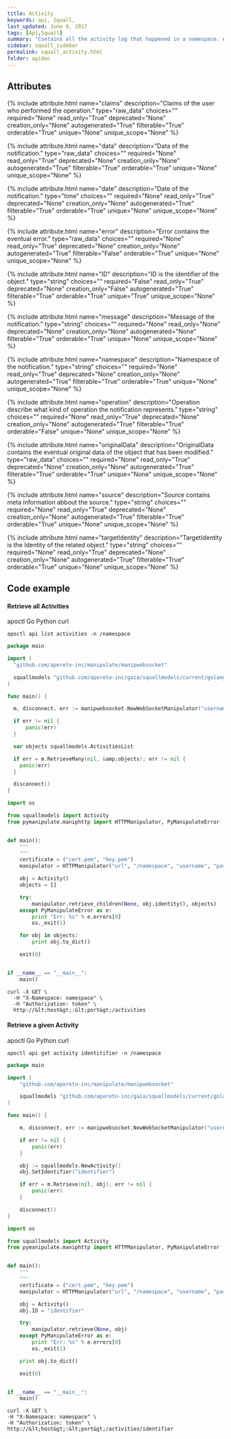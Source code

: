```yaml
---
title: Activity
keywords: api, Squall,
last_updated: June 9, 2017
tags: [Api,Squall]
summary: "Contains all the activity log that happened in a namespace. All sucessful or failed actions will be available, and eventual errors as well as the claims of the user who triggered the actiions. This log is capped and only keeps the last 50k entries by default. "
sidebar: squall_sidebar
permalink: squall_activity.html
folder: apidoc
---
```



## Attributes

{% include attribute.html
  name="claims"
  description="Claims of the user who performed the operation."
  type="raw_data"
  choices=""
  required="None"
  read_only="True"
  deprecated="None"
  creation_only="None"
  autogenerated="True"
  filterable="True"
  orderable="True"
  unique="None"
  unique_scope="None"
%}


{% include attribute.html
  name="data"
  description="Data of the notification."
  type="raw_data"
  choices=""
  required="None"
  read_only="True"
  deprecated="None"
  creation_only="None"
  autogenerated="True"
  filterable="True"
  orderable="True"
  unique="None"
  unique_scope="None"
%}


{% include attribute.html
  name="date"
  description="Date of the notification."
  type="time"
  choices=""
  required="None"
  read_only="True"
  deprecated="None"
  creation_only="None"
  autogenerated="True"
  filterable="True"
  orderable="True"
  unique="None"
  unique_scope="None"
%}


{% include attribute.html
  name="error"
  description="Error contains the eventual error."
  type="raw_data"
  choices=""
  required="None"
  read_only="True"
  deprecated="None"
  creation_only="None"
  autogenerated="True"
  filterable="False"
  orderable="True"
  unique="None"
  unique_scope="None"
%}


{% include attribute.html
  name="ID"
  description="ID is the identifier of the object."
  type="string"
  choices=""
  required="False"
  read_only="True"
  deprecated="None"
  creation_only="False"
  autogenerated="True"
  filterable="True"
  orderable="True"
  unique="True"
  unique_scope="None"
%}


{% include attribute.html
  name="message"
  description="Message of the notification."
  type="string"
  choices=""
  required="None"
  read_only="None"
  deprecated="None"
  creation_only="None"
  autogenerated="None"
  filterable="True"
  orderable="True"
  unique="None"
  unique_scope="None"
%}


{% include attribute.html
  name="namespace"
  description="Namespace of the notification."
  type="string"
  choices=""
  required="None"
  read_only="True"
  deprecated="None"
  creation_only="None"
  autogenerated="True"
  filterable="True"
  orderable="True"
  unique="None"
  unique_scope="None"
%}


{% include attribute.html
  name="operation"
  description="Operation describe what kind of operation the notification represents."
  type="string"
  choices=""
  required="None"
  read_only="True"
  deprecated="None"
  creation_only="None"
  autogenerated="True"
  filterable="True"
  orderable="False"
  unique="None"
  unique_scope="None"
%}


{% include attribute.html
  name="originalData"
  description="OriginalData contains the eventual original data of the object that has been modified."
  type="raw_data"
  choices=""
  required="None"
  read_only="True"
  deprecated="None"
  creation_only="None"
  autogenerated="True"
  filterable="True"
  orderable="True"
  unique="None"
  unique_scope="None"
%}


{% include attribute.html
  name="source"
  description="Source contains meta information abbout the source."
  type="string"
  choices=""
  required="None"
  read_only="True"
  deprecated="None"
  creation_only="None"
  autogenerated="True"
  filterable="True"
  orderable="True"
  unique="None"
  unique_scope="None"
%}


{% include attribute.html
  name="targetIdentity"
  description="TargetIdentity is the Identity of the related object."
  type="string"
  choices=""
  required="None"
  read_only="True"
  deprecated="None"
  creation_only="None"
  autogenerated="True"
  filterable="True"
  orderable="True"
  unique="None"
  unique_scope="None"
%}




## Code example

#### Retrieve all Activities 
<div class="ui top attached tabular menu">
  <a class="item active" data-tab="apoctl">apoctl</a>
  <a class="item" data-tab="golang">Go</a>
  <a class="item" data-tab="python">Python</a>
  <a class="item" data-tab="curl">curl</a>
</div>

```apoctl
apoctl api list activities -n /namespace
```

```go
package main

import (
  "github.com/aporeto-inc/manipulate/manipwebsocket"

  squallmodels "github.com/aporeto-inc/gaia/squallmodels/current/golang"
)

func main() {

  m, disconnect, err := manipwebsocket.NewWebSocketManipulator("username", "token", "url", "namespace")

  if err != nil {
      panic(err)
  }

  var objects squallmodels.ActivitiesList

  if err = m.RetrieveMany(nil, &amp;objects); err != nil {
    panic(err)
  }

  disconnect()
}
```

```python
import os

from squallmodels import Activity
from pymanipulate.maniphttp import HTTPManipulator, PyManipulateError


def main():
    """
    """
    certificate = ("cert.pem", "key.pem")
    manipulator = HTTPManipulator("url", "/namespace", "username", "password", None, certificate)

    obj = Activity()
    objects = []

    try:
        manipulator.retrieve_children(None, obj.identity(), objects)
    except PyManipulateError as e:
        print "Err: %s" % e.errors[0]
        os._exit(1)

    for obj in objects:
        print obj.to_dict()

    exit(0)


if __name__ == "__main__":
    main()
```

```shell
curl -X GET \
  -H "X-Namespace: namespace" \
  -H "Authorization: token" \
  http://&lt;host&gt;:&lt;port&gt;/activities
```


#### Retrieve a given Activity

<div class="ui top attached tabular menu">
  <a class="item active" data-tab="apoctl">apoctl</a>
  <a class="item" data-tab="golang">Go</a>
  <a class="item" data-tab="python">Python</a>
  <a class="item" data-tab="curl">curl</a>
</div>

```apoctl
apoctl api get activity identitifier -n /namespace
```

```go
package main

import (
    "github.com/aporeto-inc/manipulate/manipwebsocket"

    squallmodels "github.com/aporeto-inc/gaia/squallmodels/current/golang"
)

func main() {

    m, disconnect, err := manipwebsocket.NewWebSocketManipulator("username", "token", "url", "namespace")

    if err != nil {
        panic(err)
    }

    obj := squallmodels.NewActivity()
    obj.SetIdentifier("identifier")

    if err = m.Retrieve(nil, obj); err != nil {
        panic(err)
    }

    disconnect()
}
```

```python
import os

from squallmodels import Activity
from pymanipulate.maniphttp import HTTPManipulator, PyManipulateError


def main():
    """
    """
    certificate = ("cert.pem", "key.pem")
    manipulator = HTTPManipulator("url", "/namespace", "username", "password", None, certificate)

    obj = Activity()
    obj.ID = "identifier"

    try:
        manipulator.retrieve(None, obj)
    except PyManipulateError as e:
        print "Err: %s" % e.errors[0]
        os._exit(1)

    print obj.to_dict()

    exit(0)


if __name__ == "__main__":
    main()
```

```shell
curl -X GET \
-H "X-Namespace: namespace" \
-H "Authorization: token" \
http://&lt;host&gt;:&lt;port&gt;/activities/identifier
```


